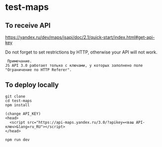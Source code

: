 # test-maps

## To receive API 
https://yandex.ru/dev/maps/jsapi/doc/2.1/quick-start/index.html#get-api-key

Do not forget to set restrictions by HTTP, otherwise your API will not work.

```
 Примечание.
JS API 3.0 работает только с ключами, у которых заполнено поле "Ограничение по HTTP Referer".
```



## To deploy locally 

```
git clone 
cd test-maps
npm install

(change API_KEY)
<head>
  <script src="https://api-maps.yandex.ru/3.0/?apikey=<ваш API-ключ>&lang=ru_RU"></script>
</head>

npm run dev
```
